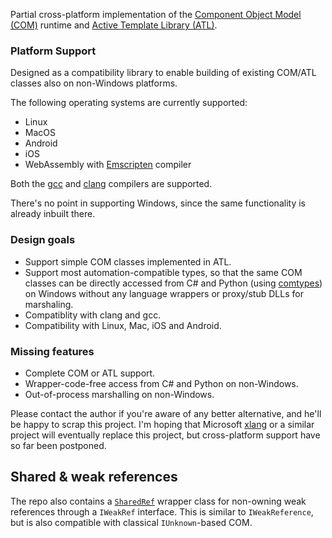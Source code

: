 Partial cross-platform implementation of the [Component Object Model (COM)](https://docs.microsoft.com/en-us/windows/win32/com/the-component-object-model) runtime and [Active Template Library (ATL)](https://docs.microsoft.com/en-us/cpp/atl/atl-com-desktop-components).

### Platform Support
Designed as a compatibility library to enable building of existing COM/ATL classes also on non-Windows platforms.

The following operating systems are currently supported:
* Linux
* MacOS
* Android
* iOS
* WebAssembly with [Emscripten](https://emscripten.org/) compiler

Both the [gcc](https://gcc.gnu.org/) and [clang](https://clang.llvm.org/) compilers are supported.

There's no point in supporting Windows, since the same functionality is already inbuilt there.

### Design goals
* Support simple COM classes implemented in ATL.
* Support most automation-compatible types, so that the same COM classes can be directly accessed from C# and Python (using [comtypes](https://pythonhosted.org/comtypes/)) on Windows without any language wrappers or proxy/stub DLLs for marshaling.
* Compatiblity with clang and gcc.
* Compatibility with Linux, Mac, iOS and Android.

### Missing features
* Complete COM or ATL support.
* Wrapper-code-free access from C# and Python on non-Windows.
* Out-of-process marshalling on non-Windows.

Please contact the author if you're aware of any better alternative, and he'll be happy to scrap this project. I'm hoping that Microsoft [xlang](https://github.com/microsoft/xlang) or a similar project will eventually replace this project, but cross-platform support have so far been postponed.

## Shared & weak references
The repo also contains a [`SharedRef`](SharedRef.hpp) wrapper class for non-owning weak references through a `IWeakRef` interface. This is similar to `IWeakReference`, but is also compatible with classical `IUnknown`-based COM.
